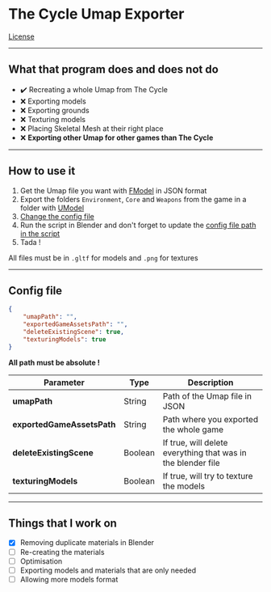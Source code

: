 # The Cycle Umap Exporter #  
  
[License](LICENSE)

---   
  
## What that program does and does not do ##  

- :heavy_check_mark: Recreating a whole Umap from The Cycle
- :x: Exporting models
- :x: Exporting grounds    
- :x: Texturing models  
- :x: Placing Skeletal Mesh at their right place  
- :x: __Exporting other Umap for other games than The Cycle__ 
  
---  
  
## How to use it ##

1. Get the Umap file you want with [FModel](https://github.com/iAmAsval/FModel) in JSON format  
2. Export the folders `Environment`, `Core` and `Weapons` from the game in a folder with [UModel](https://www.gildor.org/en/projects/umodel)  
3. [Change the config file](https://github.com/Arkait53/The-Cycle-Umap-Exporter/blob/main/README.md#config-file)  
4. Run the script in Blender and don't forget to update the [config file path in the script](https://github.com/Arkait53/The-Cycle-Umap-Exporter/blob/669744d5b8ab2bf11eb52111a07c832a4a688cbb/umapBuilder.py#L17)  
5. Tada !  

All files must be in `.gltf` for models and `.png` for textures

---
  
## Config file ##  
  
```json
{
    "umapPath": "",
    "exportedGameAssetsPath": "",
    "deleteExistingScene": true,
    "texturingModels": true
}
```

__All path must be absolute !__  
  
| Parameter | Type | Description |
| --- | --- | --- |
| __umapPath__                  | String | Path of the Umap file in JSON |
| __exportedGameAssetsPath__    | String | Path where you exported the whole game |
| __deleteExistingScene__       | Boolean | If true, will delete everything that was in the blender file |
| __texturingModels__           | Boolean | If true, will try to texture the models |
  
---
  
## Things that I work on ##  

- [x] Removing duplicate materials in Blender
- [ ] Re-creating the materials
- [ ] Optimisation
- [ ] Exporting models and materials that are only needed
- [ ] Allowing more models format
